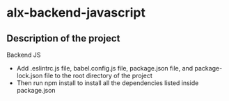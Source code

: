 # alx-backend-javascript

## Description of the project

Backend JS

* Add .eslintrc.js file, babel.config.js file, package.json file, and package-lock.json file to the root directory of the project
* Then run npm install to install all the dependencies listed inside package.json